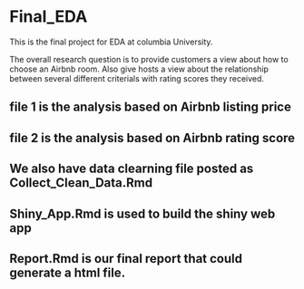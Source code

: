 # Final_EDA

This is the final project for EDA at columbia University.

The overall research question is to provide customers a view about how to choose an Airbnb room. Also give hosts a view about the relationship between several different criterials with rating scores they received.

## file 1 is the analysis based on Airbnb listing price

## file 2 is the analysis based on Airbnb rating score

## We also have data clearning file posted as Collect_Clean_Data.Rmd

## Shiny_App.Rmd is used to build the shiny web app

## Report.Rmd is our final report that could generate a html file.
